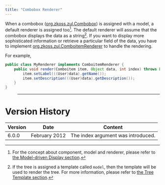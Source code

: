 ```yaml
---
title: "Combobox Renderer"
---
```


When a combobox ([org.zkoss.zul.Combobox](https://www.zkoss.org/javadoc/latest/zk/org/zkoss/zul/Combobox.html)) is assigned
with a model, a default renderer is assigned too[^1]. The default
renderer will assume that the combobox displays the data as a
string[^2]. If you want to display more sophisticated information or
retrieve a particular field of the data, you have to implement
[org.zkoss.zul.ComboitemRenderer](https://www.zkoss.org/javadoc/latest/zk/org/zkoss/zul/ComboitemRenderer.html) to
handle the rendering.

For example,

```java
public class MyRenderer implements ComboitemRenderer {
    public void render(Comboitem item, Object data, int index) throws Exception {
        item.setLabel(((User)data).getName());
        item.setDescription(((User)data).getDescription());
    }
}
```

> ------------------------------------------------------------------------
>
> <references/>

# Version History

| Version | Date          | Content                            |
|---------|---------------|------------------------------------|
| 6.0.0   | February 2012 | The index argument was introduced. |

[^1]: For the concept about component, model and renderer, please refer
    to [the Model-driven Display section]({{site.baseurl}}/zk_dev_ref/mvc/list_model#Model-driven_Display).

[^2]: If the tree is assigned a template called `model`, then the
    template will be used to render the tree. For more information,
    please refer to [the Tree Template section]({{site.baseurl}}/zk_dev_ref/mvc/tree_template).
